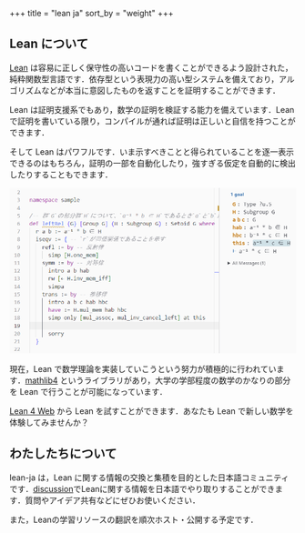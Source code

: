 +++
title = "lean ja"
sort_by = "weight"
+++

## __Lean について__

[Lean](https://leanprover.github.io/) は容易に正しく保守性の高いコードを書くことができるよう設計された，純粋関数型言語です．依存型という表現力の高い型システムを備えており，アルゴリズムなどが本当に意図したものを返すことを証明することができます．

Lean は証明支援系でもあり，数学の証明を検証する能力を備えています．Lean で証明を書いている限り，コンパイルが通れば証明は正しいと自信を持つことができます．

そして Lean はパワフルです．いま示すべきことと得られていることを逐一表示できるのはもちろん，証明の一部を自動化したり，強すぎる仮定を自動的に検出したりすることもできます．

![Leanのプレイ風景](./lean-playing.png)

現在，Lean で数学理論を実装していこうという努力が積極的に行われています．[mathlib4](https://github.com/leanprover-community/mathlib4) というライブラリがあり，大学の学部程度の数学のかなりの部分を Lean で行うことが可能になっています．

[Lean 4 Web](https://lean.math.hhu.de/) から Lean を試すことができます．あなたも Lean で新しい数学を体験してみませんか？

## __わたしたちについて__

lean-ja は，Lean に関する情報の交換と集積を目的とした日本語コミュニティです．[discussion](https://github.com/orgs/lean-ja/discussions)でLeanに関する情報を日本語でやり取りすることができます．質問やアイデア共有などにぜひお使いください．

また，Leanの学習リソースの翻訳を順次ホスト・公開する予定です．